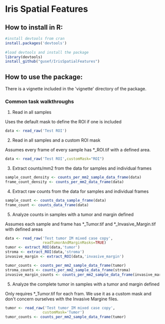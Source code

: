 # Iris Spatial Features


## How to install in R:

``` r
#install devtools from cran
install.packages('devtools')
 
#load devtools and install the package
library(devtools)
install_github("gusef/IrisSpatialFeatures")

```

## How to use the package:
There is a vignette included in the 'vignette' directory of the package. 

### Common task walkthroughs

1. Read in all samples

Uses the default mask to define the ROI if one is included

```r
data <- read_raw('Test ROI')
```

2. Read in all samples and a custom ROI mask

Assumes every frame of every sample has *_ROI.tif with a defined area.

```r
data <- read_raw('Test ROI',customMask="ROI")
```

3. Extract counts/mm2 from the data for samples and individual frames

```r
sample_count_density <- counts_per_mm2_sample_data_frame(data)
frame_count_density <- counts_per_mm2_data_frame(data)
```

4. Extract raw counts from the data for samples and individual frames

```r
sample_count <- counts_data_sample_frame(data)
frame_count <- counts_data_frame(data)
```

5. Analyze counts in samples with a tumor and margin defined

Assumes each sample and frame has *_Tumor.tif and *_Invasive_Margin.tif with defined areas

```r
data <- read_raw('Test tumor IM mixed case copy',
                 readTumorAndMarginMasks=TRUE)
tumor <- extract_ROI(data,'tumor')
stroma <- extract_ROI(data,'stroma')
invasive_margin <- extract_ROI(data,'invasive_margin')

tumor_counts <- counts_per_mm2_sample_data_frame(tumor)
stroma_counts <- counts_per_mm2_sample_data_frame(stroma)
invasive_margin_counts <- counts_per_mm2_sample_data_frame(invasive_margin)
```

5. Analyze the complete tumor in samples with a tumor and margin defined

Only requires *_Tumor.tif for each fram. We use it as a custom mask and don't concern ourselves with the Invasive Margine files.

```r
tumor <- read_raw('Test tumor IM mixed case copy', 
                 customMask='Tumor')
tumor_counts <- counts_per_mm2_sample_data_frame(tumor)
```
